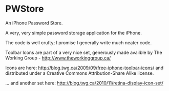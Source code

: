 PWStore
=======

An iPhone Password Store.

A very, very simple password storage application for the iPhone.

The code is well crufty; I promise I generally write much neater code.



Toolbar Icons are part of a very nice set, generously made availble by 
The Working Group - http://www.theworkinggroup.ca/

Icons are here:
http://blog.twg.ca/2009/09/free-iphone-toolbar-icons/
and distributed under a Creative Commons Attribution-Share Alike license.

... and another set here:
http://blog.twg.ca/2010/11/retina-display-icon-set/